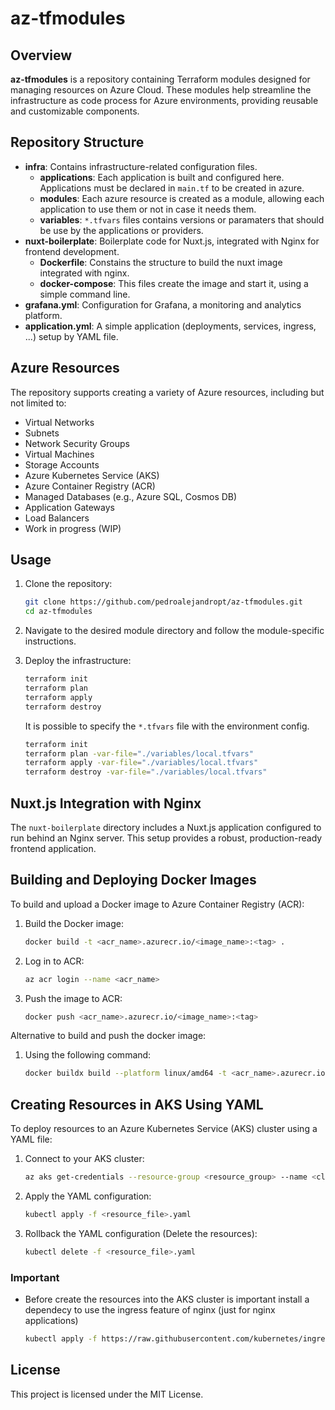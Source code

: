 # az-tfmodules

## Overview
**az-tfmodules** is a repository containing Terraform modules designed for managing resources on Azure Cloud. These modules help streamline the infrastructure as code process for Azure environments, providing reusable and customizable components.

## Repository Structure
- **infra**: Contains infrastructure-related configuration files.
    - **applications**: Each application is built and configured here. Applications must be declared in `main.tf` to be created in azure.
    - **modules**: Each azure resource is created as a module, allowing each application to use them or not in case it needs them.
    - **variables**: `*.tfvars` files contains versions or paramaters that should be use by the applications or providers.
- **nuxt-boilerplate**: Boilerplate code for Nuxt.js, integrated with Nginx for frontend development.
    - **Dockerfile**: Constains the structure to build the nuxt image integrated with nginx.
    - **docker-compose**: This files create the image and start it, using a simple command line.
- **grafana.yml**: Configuration for Grafana, a monitoring and analytics platform.
- **application.yml**: A simple application (deployments, services, ingress, ...) setup by YAML file.

## Azure Resources
The repository supports creating a variety of Azure resources, including but not limited to:
- Virtual Networks
- Subnets
- Network Security Groups
- Virtual Machines
- Storage Accounts
- Azure Kubernetes Service (AKS)
- Azure Container Registry (ACR)
- Managed Databases (e.g., Azure SQL, Cosmos DB)
- Application Gateways
- Load Balancers
- Work in progress (WIP)

## Usage
1. Clone the repository:
    ```sh
    git clone https://github.com/pedroalejandropt/az-tfmodules.git
    cd az-tfmodules
    ```

2. Navigate to the desired module directory and follow the module-specific instructions.

3. Deploy the infrastructure:
    ```sh
    terraform init
    terraform plan
    terraform apply
    terraform destroy
    ```
    It is possible to specify the `*.tfvars` file with the environment config.
    ```sh
    terraform init
    terraform plan -var-file="./variables/local.tfvars"
    terraform apply -var-file="./variables/local.tfvars"
    terraform destroy -var-file="./variables/local.tfvars"
    ```

## Nuxt.js Integration with Nginx
The `nuxt-boilerplate` directory includes a Nuxt.js application configured to run behind an Nginx server. This setup provides a robust, production-ready frontend application.

## Building and Deploying Docker Images
To build and upload a Docker image to Azure Container Registry (ACR):
1. Build the Docker image:
    ```sh
    docker build -t <acr_name>.azurecr.io/<image_name>:<tag> .
    ```

2. Log in to ACR:
    ```sh
    az acr login --name <acr_name>
    ```

3. Push the image to ACR:
    ```sh
    docker push <acr_name>.azurecr.io/<image_name>:<tag>
    ```
Alternative to build and push the docker image:
1. Using the following command:
    ```sh
    docker buildx build --platform linux/amd64 -t <acr_name>.azurecr.io/<image_name>:<tag> --push .
    ```

## Creating Resources in AKS Using YAML
To deploy resources to an Azure Kubernetes Service (AKS) cluster using a YAML file:
1. Connect to your AKS cluster:
    ```sh
    az aks get-credentials --resource-group <resource_group> --name <cluster_name>
    ```

2. Apply the YAML configuration:
    ```sh
    kubectl apply -f <resource_file>.yaml
    ```

3. Rollback the YAML configuration (Delete the resources):
    ```sh
    kubectl delete -f <resource_file>.yaml
    ```

### Important
    
- Before create the resources into the AKS cluster is important install a dependecy to use the ingress feature of nginx (just for nginx applications)

    ```sh
    kubectl apply -f https://raw.githubusercontent.com/kubernetes/ingress-nginx/main/deploy/static/provider/     
    ```

## License
This project is licensed under the MIT License.

